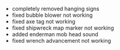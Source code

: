- completely removed hanging signs
- fixed bubble blower not working
- fixed axe tag not working
- fixed shipwreck map marker not working
- added enderman mob head sound
- fixed wrench advancement not working